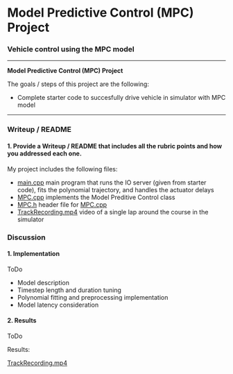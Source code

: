 # **Model Predictive Control (MPC) Project**

### Vehicle control using the MPC model

---

**Model Predictive Control (MPC) Project**

The goals / steps of this project are the following:

* Complete starter code to succesfully drive vehicle in simulator with MPC model


---

### Writeup / README

#### 1. Provide a Writeup / README that includes all the rubric points and how you addressed each one.

My project includes the following files:
* [main.cpp](../src/main.cpp) main program that runs the IO server (given from starter code), fits the polynomial trajectory, and handles the actuator delays
* [MPC.cpp](../src/MPC.cpp) implements the Model Preditive Control class
* [MPC.h](../src/MPC.h) header file for [MPC.cpp](../src/MPC.cpp)
* [TrackRecording.mp4](./TrackRecording.mp4) video of a single lap around the course in the simulator

### Discussion

#### 1. Implementation

ToDo
* Model description
* Timestep length and duration tuning
* Polynomial fitting and preprocessing implementation
* Model latency consideration

#### 2. Results

ToDo

Results:

[TrackRecording.mp4](./TrackRecording.mp4)


